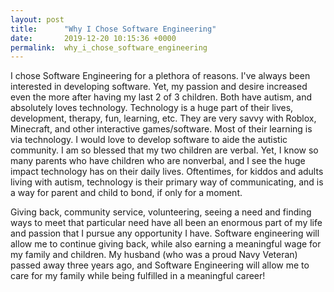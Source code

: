 ```yaml
---
layout: post
title:      "Why I Chose Software Engineering"
date:       2019-12-20 10:15:36 +0000
permalink:  why_i_chose_software_engineering
---
```



I chose Software Engineering for a plethora of reasons.  I've always been interested in developing software.  Yet, my passion and desire increased even the more after having my last 2 of 3 children.  Both have autism, and absolutely loves technology.  Technology is a huge part of their lives, development, therapy, fun, learning, etc.  They are very savvy with Roblox, Minecraft, and other interactive games/software.  Most of their learning is via technology.  I would love to develop software to aide the autistic community.  I am so blessed that my two children are verbal.  Yet, I know so many parents who have children who are nonverbal, and I see the huge impact technology has on their daily lives.  Oftentimes, for kiddos and adults living with autism, technology is their primary way of communicating, and is a way for parent and child to bond, if only for a moment.  

Giving back, community service, volunteering, seeing a need and finding ways to meet that particular need have all been an enormous part of my life and passion that I pursue any opportunity I have.  Software engineering will allow me to continue giving back, while also earning a meaningful wage for my family and children.  My husband (who was a proud Navy Veteran) passed away three years ago, and Software Engineering will allow me to care for my family while being fulfilled in a meaningful career!
